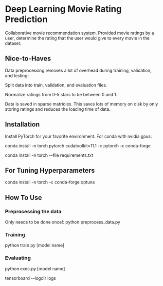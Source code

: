 # Deep Learning Movie Rating Prediction
Collaborative movie recommendation system.  Provided movie ratings by a user, determine the rating that the user would give to every movie in the dataset.


## Nice-to-Haves
Data preprocessing removes a lot of overhead during training, validation, and testing:

Split data into train, validation, and evaluation files.

Normalize ratings from 0-5 stars to be between 0 and 1.

Data is saved in sparse matricies.  This saves lots of memory on disk by only storing ratings and reduces the loading time of data.


## Installation
Install PyTorch for your favorite environment. For conda with nvidia gpus:


conda install -n torch pytorch cudatoolkit=11.1 -c pytorch -c conda-forge

conda install -n torch --file requirements.txt

## For Tuning Hyperparameters
conda install -n torch -c conda-forge optuna


## How To Use
### Preprocessing the data
Only needs to be done once!: python preprocess_data.py

### Training
python train.py [model name]

### Evaluating
python exec.py [model name]

tensorboard --logdir logs
